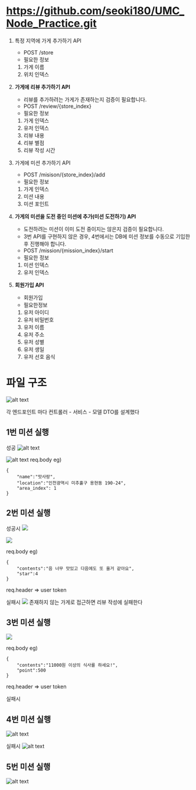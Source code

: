 # <https://github.com/seoki180/UMC_Node_Practice.git>

1. 특정 지역에 가게 추가하기 API
    - POST /store
    - 필요한 정보
    1. 가게 이름
    2. 위치 인덱스

2. **가게에 리뷰 추가하기 API**
    - 리뷰를 추가하려는 가게가 존재하는지 검증이 필요합니다.
    - POST /review/{store_index}
    - 필요한 정보
    1. 가게 인덱스
    2. 유저 인덱스
    3. 리뷰 내용
    4. 리뷰 별점
    5. 리뷰 작성 시간

3. 가게에 미션 추가하기 API
    - POST /misison/{store_index}/add
    - 필요한 정보
    1. 가게 인덱스
    2. 미션 내용
    3. 미션 포인트

4. **가게의 미션을 도전 중인 미션에 추가(미션 도전하기) API**
    - 도전하려는 미션이 이미 도전 중이지는 않은지 검증이 필요합니다.
    - 3번 API를 구현하지 않은 경우, 4번에서는 DB에 미션 정보를 수동으로 기입한 후 진행해야 합니다.
    - POST /mission/{mission_index}/start
    - 필요한 정보
    1. 미션 인덱스
    2. 유저 인덱스

5. **회원가입 API**
    - 회원가입
    - 필요한정보
    1. 유저 아이디
    2. 유저 비밀번호
    3. 유저 이름
    4. 유저 주소
    5. 유저 성별
    6. 유저 생일
    7. 유저 선호 음식

# 파일 구조

![alt text](image.png)

각 엔드포인트 마다 컨트롤러 - 서비스 - 모델 DTO를 설계했다

## 1번 미션 실행

성공
![alt text](image-3.png)

![alt text](image-4.png)
req.body eg)

```
{
    "name":"맛사랑",
    "location":"인천광역시 미추홀구 용현동 190-24",
    "area_index": 1
}
```

## 2번 미션 실행

성공시
![](./images/image-5.png)

![](./images/image-6.png)

req.body eg)

```
{
    "contents":"음 너무 맛있고 다음에도 또 올거 같아요",
    "star":4
}
```

req.header => user token

실패시
![](./images/image-7.png)
존재하지 않는 가게로 접근하면 리뷰 작성에 실패한다

## 3번 미션 실행

![](image-5.png)

req.body eg)

```
{
    "contents":"11000원 이상의 식사를 하세요!",
    "point":500
}
```

req.header => user token

실패시

## 4번 미션 실행

![alt text](image-6.png)

실패시
![alt text](image-7.png)

## 5번 미션 실행

![alt text](image-8.png)
